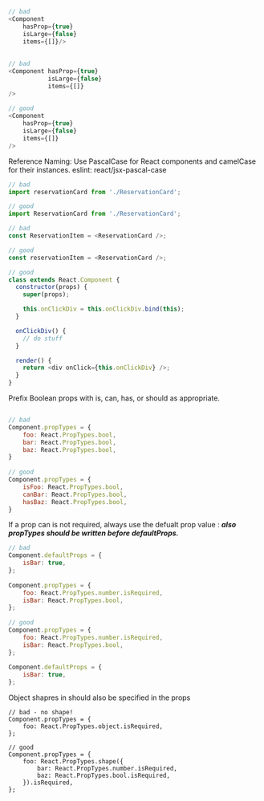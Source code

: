 
```javascript
// bad
<Component
    hasProp={true}
    isLarge={false}
    items={[]}/>
 
 
// bad
<Component hasProp={true}
           isLarge={false}
           items={[]}
/>
  
// good
<Component
    hasProp={true}
    isLarge={false}
    items={[]}
/>
```

Reference Naming: Use PascalCase for React components and camelCase for their instances. eslint: react/jsx-pascal-case


```javascript
// bad
import reservationCard from './ReservationCard';

// good
import ReservationCard from './ReservationCard';

// bad
const ReservationItem = <ReservationCard />;

// good
const reservationItem = <ReservationCard />;

```


```javascript
// good
class extends React.Component {
  constructor(props) {
    super(props);

    this.onClickDiv = this.onClickDiv.bind(this);
  }

  onClickDiv() {
    // do stuff
  }

  render() {
    return <div onClick={this.onClickDiv} />;
  }
}
```
Prefix Boolean props with is, can, has, or should as appropriate.
```javascript

// bad
Component.propTypes = {
    foo: React.PropTypes.bool,
    bar: React.PropTypes.bool,
    baz: React.PropTypes.bool,
}
 
// good
Component.propTypes = {
    isFoo: React.PropTypes.bool,
    canBar: React.PropTypes.bool,
    hasBaz: React.PropTypes.bool,
}
```
If a prop can is not required, always use the defualt prop value : 
***also  propTypes should be written before defaultProps.***
```javascript
// bad
Component.defaultProps = {
    isBar: true,
};
  
Component.propTypes = {
    foo: React.PropTypes.number.isRequired,
    isBar: React.PropTypes.bool,
};
 
// good
Component.propTypes = {
    foo: React.PropTypes.number.isRequired,
    isBar: React.PropTypes.bool,
};
  
Component.defaultProps = {
    isBar: true,
};
```

Object shapres in should also be specified in the props
```javasript
// bad - no shape!
Component.propTypes = {
    foo: React.PropTypes.object.isRequired,
};
 
// good
Component.propTypes = {
    foo: React.PropTypes.shape({
        bar: React.PropTypes.number.isRequired,
        baz: React.PropTypes.bool.isRequired,
    }).isRequired,
};
```

            
            




